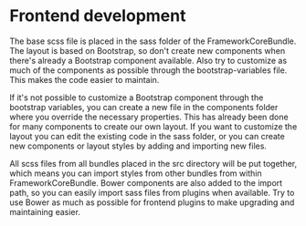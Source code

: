 # Frontend development

The base scss file is placed in the sass folder of the FrameworkCoreBundle. The
layout is based on Bootstrap, so don't create new components when there's
already a Bootstrap component available. Also try to customize as much of the
components as possible through the bootstrap-variables file. This makes the code
easier to maintain.

If it's not possible to customize a Bootstrap component through the bootstrap
variables, you can create a new file in the components folder where you override
the necessary properties. This has already been done for many components to
create our own layout. If you want to customize the layout you can edit the
existing code in the sass folder, or you can create new components or layout
styles by adding and importing new files.

All scss files from all bundles placed in the src directory will be put
together, which means you can import styles from other bundles from within
FrameworkCoreBundle. Bower components are also added to the import path, so you
can easily import sass files from plugins when available. Try to use Bower as
much as possible for frontend plugins to make upgrading and maintaining easier.

